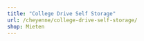 ```yaml
---
title: "College Drive Self Storage"
url: /cheyenne/college-drive-self-storage/
shop: Mieten
---
```

